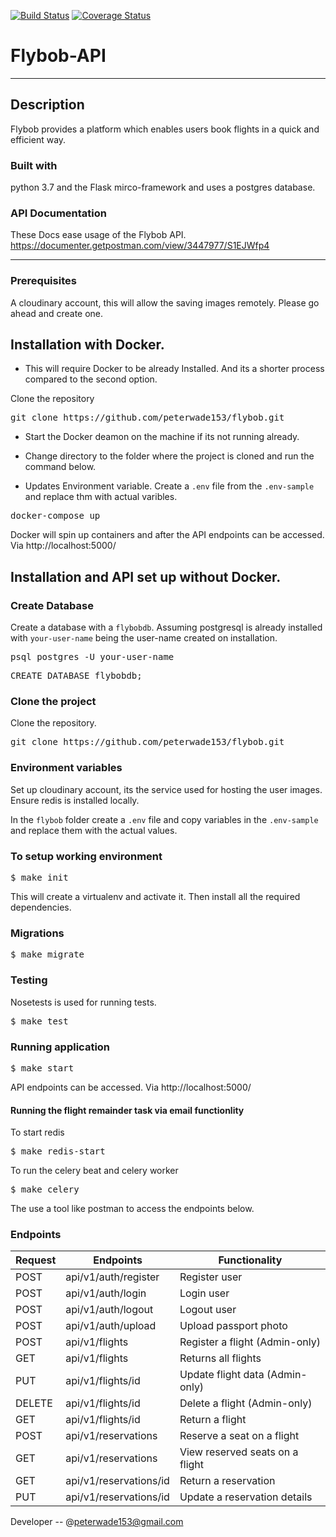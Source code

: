 [![Build Status](https://travis-ci.org/peterwade153/flybob.svg?branch=master)](https://travis-ci.org/peterwade153/flybob)
[![Coverage Status](https://coveralls.io/repos/github/peterwade153/flybob/badge.svg?branch=master)](https://coveralls.io/github/peterwade153/flybob?branch=master)
# Flybob-API
---
## Description
Flybob provides a platform which enables users book flights in a quick and efficient way.

###  Built with
python 3.7 and the Flask mirco-framework and uses a postgres database.

### API Documentation
These Docs ease usage of the Flybob API. https://documenter.getpostman.com/view/3447977/S1EJWfp4

---
### Prerequisites
A cloudinary account, this will allow the saving images remotely. Please go ahead and create one.

## Installation with Docker.
- This will require Docker to be already Installed. And its a shorter process compared to the second option.

Clone the repository
<pre>
git clone https://github.com/peterwade153/flybob.git
</pre>

- Start the Docker deamon on the machine if its not running already. 

- Change directory to the folder where the project is cloned and run the command below.

- Updates Environment variable. Create a `.env` file from the `.env-sample` and replace thm with actual varibles.

<pre>
docker-compose up
</pre>

Docker will spin up containers and after the API endpoints can be accessed. Via http://localhost:5000/


## Installation and API set up without Docker.

### Create Database
Create a database with a `flybobdb`. Assuming postgresql is already installed with `your-user-name` being the user-name created on installation.
<pre>
psql postgres -U your-user-name
</pre>
<pre>
CREATE DATABASE flybobdb;
</pre>

### Clone the project
Clone the repository.
<pre>
git clone https://github.com/peterwade153/flybob.git
</pre>

### Environment variables
Set up cloudinary account, its the service used for hosting the user images.
Ensure redis is installed locally.

In the `flybob` folder create a `.env` file and copy variables in the `.env-sample` and replace them with the actual values.


### To setup working environment
<pre>
$ make init
</pre>
This will create a virtualenv and activate it. Then install all the required dependencies.

### Migrations
<pre>
$ make migrate
</pre>

### Testing
Nosetests is used for running tests.
<pre>
$ make test
</pre>

### Running application
<pre>
$ make start
</pre>

API endpoints can be accessed. Via http://localhost:5000/

#### Running the flight remainder task via email functionlity 
To start redis
<pre>
$ make redis-start
</pre>

To run the celery beat and celery worker
<pre>
$ make celery
</pre>

The use a tool like postman to access the endpoints below.
### Endpoints

Request |       Endpoints                 |       Functionality
--------|---------------------------------|--------------------------------
POST    |  api/v1/auth/register           |        Register user
POST    |  api/v1/auth/login              |        Login user
POST    |  api/v1/auth/logout             |        Logout user
POST    |  api/v1/auth/upload             |        Upload passport photo
POST    |  api/v1/flights                 |        Register a flight (Admin-only)
GET     |  api/v1/flights                 |        Returns all flights
PUT     |  api/v1/flights/id              |        Update flight data (Admin-only)
DELETE  |  api/v1/flights/id              |        Delete a flight (Admin-only)
GET     |  api/v1/flights/id              |        Return a flight
POST    |  api/v1/reservations            |        Reserve a seat on a flight 
GET     |  api/v1/reservations            |        View reserved seats on a flight
GET     |  api/v1/reservations/id         |        Return a reservation
PUT     |  api/v1/reservations/id         |        Update a reservation details

Developer -- @peterwade153@gmail.com